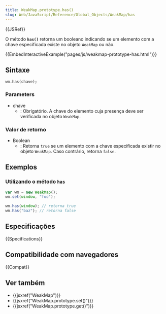 ```yaml
---
title: WeakMap.prototype.has()
slug: Web/JavaScript/Reference/Global_Objects/WeakMap/has
---
```


{{JSRef}}

O método **`has()`** retorna um booleano indicando se um elemento com a chave especificada existe no objeto `WeakMap` ou não.

{{EmbedInteractiveExample("pages/js/weakmap-prototype-has.html")}}

## Sintaxe

```
wm.has(chave);
```

### Parameters

- chave
  - : Obrigatório. A chave do elemento cuja presença deve ser verificada no objeto `WeakMap`.

### Valor de retorno

- Boolean
  - : Retorna `true` se um elemento com a chave especificada existir no objeto `WeakMap`. Caso contrário, retorna `false`.

## Exemplos

### Utilizando o método `has`

```js
var wm = new WeakMap();
wm.set(window, "foo");

wm.has(window); // retorna true
wm.has("baz"); // retorna false
```

## Especificações

{{Specifications}}

## Compatibilidade com navegadores

{{Compat}}

## Ver também

- {{jsxref("WeakMap")}}
- {{jsxref("WeakMap.prototype.set()")}}
- {{jsxref("WeakMap.prototype.get()")}}
